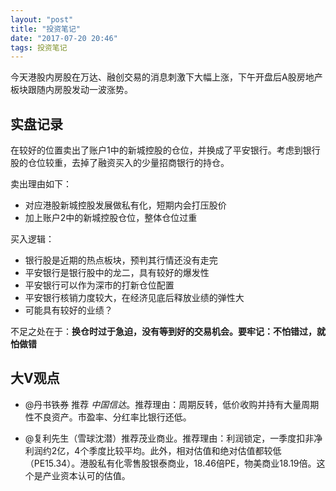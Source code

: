 ```yaml
---
layout: "post"
title: "投资笔记"
date: "2017-07-20 20:46"
tags: 投资笔记
---
```


今天港股内房股在万达、融创交易的消息刺激下大幅上涨，下午开盘后A股房地产板块跟随内房股发动一波涨势。

## 实盘记录

在较好的位置卖出了账户1中的新城控股的仓位，并换成了平安银行。考虑到银行股的仓位较重，去掉了融资买入的少量招商银行的持仓。

卖出理由如下：

- 对应港股新城控股发展做私有化，短期内会打压股价
- 加上账户2中的新城控股仓位，整体仓位过重

买入逻辑：

- 银行股是近期的热点板块，预判其行情还没有走完
- 平安银行是银行股中的龙二，具有较好的爆发性
- 平安银行可以作为深市的打新仓位配置
- 平安银行核销力度较大，在经济见底后释放业绩的弹性大
- 可能具有较好的业绩？

不足之处在于：**换仓时过于急迫，没有等到好的交易机会。要牢记：不怕错过，就怕做错**

## 大V观点

- @丹书铁券 推荐 $中国信达$。推荐理由：周期反转，低价收购并持有大量周期性不良资产。市盈率、分红率比银行还低。

- @复利先生（雪球沈潜）推荐茂业商业。推荐理由：利润锁定，一季度扣非净利润约2亿，4个季度比较平均。此外，相对估值和绝对估值都较低（PE15.34）。港股私有化零售股银泰商业，18.46倍PE，物美商业18.19倍。这个是产业资本认可的估值。
